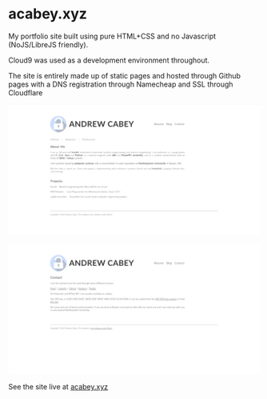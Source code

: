 # acabey.xyz

My portfolio site built using pure HTML+CSS and no Javascript (NoJS/LibreJS friendly).

Cloud9 was used as a development environment throughout.

The site is entirely made up of static pages and hosted through Github pages with a DNS registration through Namecheap and SSL through Cloudflare 

![alt tag](https://github.com/acabey/acabey.github.io/raw/master/assets/img/landing-screenshot.png)

![alt tag](https://github.com/acabey/acabey.github.io/raw/master/assets/img/contact-screenshot.png)

See the site live at [acabey.xyz](https://acabey.xyz) 
